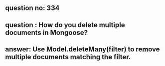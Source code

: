 
      
## question no: 334

## question : How do you delete multiple documents in Mongoose?

## answer: Use Model.deleteMany(filter) to remove multiple documents matching the filter.
      
